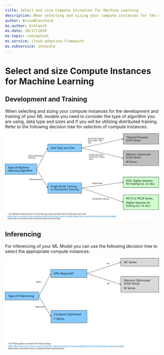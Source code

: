 ```yaml
---
title: Select and size Compute Instances for Machine Learning
description: When selecting and sizing your compute instances for the development and training of your ML models you need to consider the type of algorithm you are using, data type and sizes and if you will be utilizing distributed training. 
author: BrianBlanchard
ms.author: brblanch
ms.date: 10/17/2019
ms.topic: conceptual
ms.service: cloud-adoption-framework
ms.subservice: innovate
---
```


# Select and size Compute Instances for Machine Learning

## Development and Training

When selecting and sizing your compute instances for the development and training of your ML models you need to consider the type of algorithm you are using, data type and sizes and if you will be utilizing distributed training. Refer to the following decision tree for selection of compute Instances.

![A diagram of Development and Training](media/image11.png)

## Inferencing

For inferencing of your ML Model you can use the following decision tree to select the appropriate compute instances.

![A diagram of Inferencing](media/image12.png)